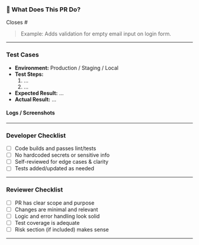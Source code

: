 ### 📌 What Does This PR Do?

Closes #<issue-number>

<!-- Briefly describe what this PR changes, adds, or fixes -->
> Example: Adds validation for empty email input on login form.

---

### Test Cases

- **Environment:** Production / Staging / Local
- **Test Steps:**
  1. ...
  2. ...
- **Expected Result:** ...
- **Actual Result:** ...

#### Logs / Screenshots


---

### Developer Checklist

- [ ] Code builds and passes lint/tests
- [ ] No hardcoded secrets or sensitive info
- [ ] Self-reviewed for edge cases & clarity
- [ ] Tests added/updated as needed

---

### Reviewer Checklist

- [ ] PR has clear scope and purpose
- [ ] Changes are minimal and relevant
- [ ] Logic and error handling look solid
- [ ] Test coverage is adequate
- [ ] Risk section (if included) makes sense

---
